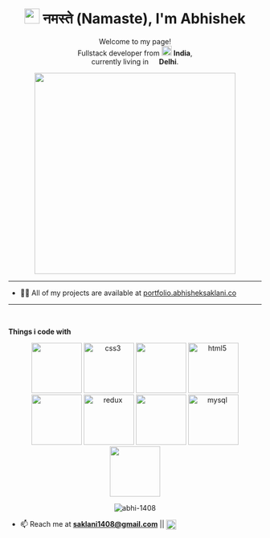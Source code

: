 <h1 align="center"><img src="https://emojis.slackmojis.com/emojis/images/1577305505/7373/hand_wave.gif?1577305505" width="30"/> नमस्ते (Namaste), I'm Abhishek</h1>  

<p align="center">Welcome to my page! </br> Fullstack developer from <img src="https://image.flaticon.com/icons/svg/3014/3014003.svg" width="20"/> <b>India</b>, <br/>currently living in <img src="https://image.flaticon.com/icons/svg/2322/2322510.svg" width="13"/> <b>Delhi</b>. </p>



 

  

<p align="center">
<img width = "400px" src= "https://images.squarespace-cdn.com/content/v1/5769fc401b631bab1addb2ab/1541580611624-TE64QGKRJG8SWAIUS7NS/ke17ZwdGBToddI8pDm48kPoswlzjSVMM-SxOp7CV59BZw-zPPgdn4jUwVcJE1ZvWQUxwkmyExglNqGp0IvTJZamWLI2zvYWH8K3-s_4yszcp2ryTI0HqTOaaUohrI8PI6FXy8c9PWtBlqAVlUS5izpdcIXDZqDYvprRqZ29Pw0o/coding-freak.gif"/>
</p>

----

- 👨‍💻 All of my projects are available at [portfolio.abhisheksaklani.co](portfolio.abhisheksaklani.co)  

----

<br/>


  <p><b>Things i code with</b></p>


<p align="center" >
<img src="https://media3.giphy.com/media/ln7z2eWriiQAllfVcn/200w.webp" width="100">
<img src="https://devicons.github.io/devicon/devicon.git/icons/css3/css3-original-wordmark.svg" alt="css3" width="100" height="100"/> 
<img src="https://i.giphy.com/media/LMt9638dO8dftAjtco/200.webp" width="100">
<img src="https://devicons.github.io/devicon/devicon.git/icons/html5/html5-original-wordmark.svg" alt="html5" width="100" height="100"/>
<img src="https://i.giphy.com/media/eNAsjO55tPbgaor7ma/200w.webp" width="100">
<img src="https://devicons.github.io/devicon/devicon.git/icons/redux/redux-original.svg" alt="redux" width="100" height="100"/>
<img src="https://i.giphy.com/media/KzJkzjggfGN5Py6nkT/200.webp" width="100">
<img src="https://devicons.github.io/devicon/devicon.git/icons/mysql/mysql-original-wordmark.svg" alt="mysql" width="100" height="100"/>
<img src="https://i.giphy.com/media/IdyAQJVN2kVPNUrojM/200.webp" width="100">
   </p> 
  

<p align="center">  
<img align="center" src="https://github-readme-stats.vercel.app/api?username=abhi-1408&show_icons=true" alt="abhi-1408" />  
  
</p>






- 📫 Reach me at **saklani1408@gmail.com**  ||  <a href="https://linkedin.com/in/saklani" target="blank"><img align="center" src="https://cdn.jsdelivr.net/npm/simple-icons@3.0.1/icons/linkedin.svg" alt="saklani" height="20" width="20" /></a> 



